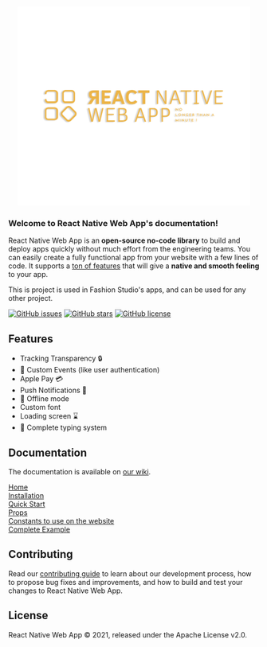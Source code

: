 <p align="center">
  <a href="https://github.com/fashionstudio/react-native-web-app" >
    <img src="https://github.com/fashionstudio/react-native-web-app/blob/master/assets/logo-orange.svg" alt="React Native Web App" height="400"/>
  </a>
</p>

### Welcome to React Native Web App's documentation!

React Native Web App is an **open-source no-code library** to build and deploy apps quickly without much effort from the engineering teams.
You can easily create a fully functional app from your website with a few lines of code. It supports a [ton of features](https://github.com/fashionstudio/react-native-web-app/wiki#features) that will give a **native and smooth feeling** to your app.

This is project is used in Fashion Studio's apps, and can be used for any other project.

[![GitHub issues](https://img.shields.io/github/issues/fashionstudio/react-native-web-app)](https://github.com/fashionstudio/react-native-web-app/issues)
[![GitHub stars](https://img.shields.io/github/stars/fashionstudio/react-native-web-app)](https://github.com/fashionstudio/react-native-web-app/stargazers)
[![GitHub license](https://img.shields.io/github/license/fashionstudio/react-native-web-app)](https://github.com/fashionstudio/react-native-web-app/blob/master/LICENSE)

## Features
- Tracking Transparency 🔒
- 📅 Custom Events (like user authentication)
- Apple Pay 💳
- Push Notifications 🔔
- 📴 Offline mode
- Custom font
- Loading screen ⌛
- 🤗 Complete typing system

## Documentation

The documentation is available on [our wiki](https://github.com/fashionstudio/react-native-web-app/wiki).

[Home](https://github.com/fashionstudio/react-native-web-app/wiki)\
[Installation](https://github.com/fashionstudio/react-native-web-app/wiki/1.-Installation)\
[Quick Start](https://github.com/fashionstudio/react-native-web-app/wiki/2.-Quick-Start)\
[Props](https://github.com/fashionstudio/react-native-web-app/wiki/3.-Props)\
[Constants to use on the website](https://github.com/fashionstudio/react-native-web-app/wiki/4.-Constants-to-use-on-the-website)\
[Complete Example](https://github.com/fashionstudio/react-native-web-app/wiki/4.-Complete-Example)

## Contributing
Read our [contributing guide](https://github.com/fashionstudio/react-native-web-app/blob/master/CONTRIBUTING.md) to learn about our development process, how to propose bug fixes and improvements, and how to build and test your changes to React Native Web App. <br>


## License
React Native Web App © 2021, released under the Apache License v2.0.
